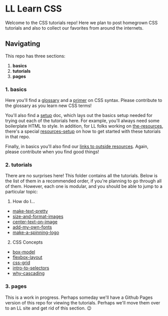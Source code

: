 # LL Learn CSS

Welcome to the CSS tutorials repo! Here we plan to post homegrown CSS tutorials and also to collect our favorites from around the internets.

## Navigating

This repo has three sections:  
1. **basics**
2. **tutorials**
3. **pages**

### 1. basics

Here you'll find a [glossary](./basics/glossary.md) and a [primer](./basics/syntax-primer.md) on CSS syntax. Please contribute to the glossary as you learn new CSS terms!

You'll also find a [setup](./basics/setup.md) doc, which lays out the basics setup needed for trying out each of the tutorials here. For example, you'll always need some boilerplate HTML to style. In addition, for LL folks working on [the-resources](https://github.com/learninglab-dev/the-resources), there's a special [resources-setup](./basics/resources-setup.md) on how to get started with these tutorials in that repo.

Finally, in basics you'll also find our [links to outside resources](./basics/links.md). Again, please contribute when you find good things!

### 2. tutorials

There are no surprises here! This folder contains all the tutorials. Below is the list of them in a recommended order, if you're planning to go through all of them. However, each one is modular, and you should be able to jump to a particular topic:

1. How do I...
  - [make-text-pretty](./tutorials/text-styling-basics/text-styling-basics.md)
  - [size-and-format-images](./tutorials/size-format-images/size-format-images.md)
  - [center-text-on-image](./tutorials/center-text-on-image/center-text-on-image.md)
  - [add-my-own-fonts](./tutorials/add-fonts/add-fonts.md)
  - [make-a-spinning-logo](./tutorials/spinning-logo/spinning-logo.md)

2. CSS Concepts
  - [box-model]()
  - [flexbox-layout]()
  - [css-grid]()
  - [intro-to-selectors]()
  - [why-cascading]()


### 3. pages

This is a work in progress. Perhaps someday we'll have a Github Pages version of this repo for viewing the tutorials. Perhaps we'll move them over to an LL site and get rid of this section. :wink:
